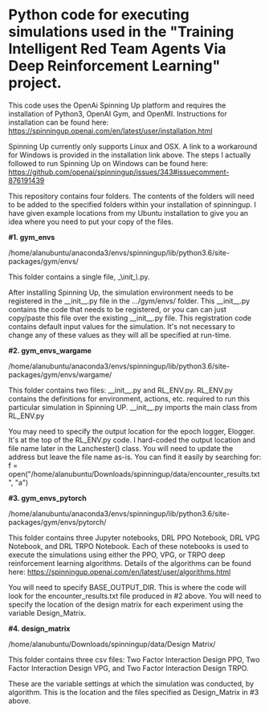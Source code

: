 # Python code for executing simulations used in the "Training Intelligent Red Team Agents Via Deep Reinforcement Learning" project. 

This code uses the OpenAi Spinning Up platform and requires the installation of Python3, OpenAI Gym, and OpenMI. Instructions for installation can be found here: https://spinningup.openai.com/en/latest/user/installation.html

Spinning Up currently only supports Linux and OSX. A link to a workaround for Windows is provided in the installation link above. The steps I actually followed to run Spinning Up on Windows can be found here:
https://github.com/openai/spinningup/issues/343#issuecomment-876191439

This repository contains four folders. The contents of the folders will need to be added to the specified folders within your installation of spinningup. I have given example locations from my Ubuntu installation to give you an idea where you need to put your copy of the files.

**#1. gym_envs**

/home/alanubuntu/anaconda3/envs/spinningup/lib/python3.6/site-packages/gym/envs/

This folder contains a single file, \_\\_init\_\\_.py.

After installing Spinning Up, the simulation environment needs to be registered in the \_\_init\_\_.py file in the .../gym/envs/ folder. This \_\_init\_\_.py contains the code that needs to be registered, or you can can just copy/paste this file over the existing \_\_init\_\_.py file. This registration code contains default input values for the simulation. It's not necessary to change any of these values as they will all be specified at run-time.

**#2. gym_envs_wargame**

/home/alanubuntu/anaconda3/envs/spinningup/lib/python3.6/site-packages/gym/envs/wargame/

This folder contains two files: \_\_init\_\_.py and RL_ENV.py.
RL_ENV.py contains the definitions for environment, actions, etc. required to run this particular simulation in Spinning UP.
\_\_init\_\_.py imports the main class from RL_ENV.py

You may need to specify the output location for the epoch logger, Elogger. It's at the top of the RL_ENV.py code.
I hard-coded the output location and file name later in the Lanchester() class. You will need to update the address but leave the file name as-is. You can find it easily by searching for:
f = open("/home/alanubuntu/Downloads/spinningup/data/encounter_results.txt", "a") 

**#3. gym_envs_pytorch**

/home/alanubuntu/anaconda3/envs/spinningup/lib/python3.6/site-packages/gym/envs/pytorch/

This folder contains three Jupyter notebooks, DRL PPO Notebook, DRL VPG Notebook, and DRL TRPO Notebook.
Each of these notebooks is used to execute the simulations using either the PPO, VPG, or TRPO deep reinforcement learning algorithms. Details of the algorithms can be found here: https://spinningup.openai.com/en/latest/user/algorithms.html 

You will need to specify BASE_OUTPUT_DIR. This is where the code will look for the encounter_results.txt file produced in #2 above.
You will need to specify the location of the design matrix for each experiment using the variable Design_Matrix.

**#4. design_matrix**

/home/alanubuntu/Downloads/spinningup/data/Design Matrix/

This folder contains three csv files: Two Factor Interaction Design PPO, Two Factor Interaction Design VPG, and Two Factor Interaction Design TRPO.

These are the variable settings at which the simulation was conducted, by algorithm. This is the location and the files specified as Design_Matrix in #3 above.
